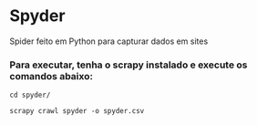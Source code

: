 # Spyder
Spider feito em Python para capturar dados em sites

### Para executar, tenha o scrapy instalado e execute os comandos abaixo:
```
cd spyder/
```
```
scrapy crawl spyder -o spyder.csv
```
